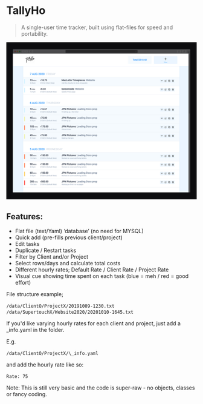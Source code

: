 # TallyHo
> A single-user time tracker, built using flat-files for speed and portability.

![Preview](https://raw.githubusercontent.com/sleggat/TallyHo/master/screenshot01.jpg)


## Features:
- Flat file (text/Yaml) ‘database’ (no need for MYSQL)
- Quick add (pre-fills previous client/project)
- Edit tasks
- Duplicate / Restart tasks
- Filter by Client and/or Project
- Select rows/days and calculate total costs
- Different hourly rates; Default Rate / Client Rate / Project Rate
- Visual cue showing time spent on each task (blue = meh / red = good effort)


File structure example;
```
/data/ClientO/ProjectX/20191009-1230.txt
/data/SupertouchX/Website2020/20201010-1645.txt
```

If you'd like varying hourly rates for each client and project, just add a \_info.yaml in the folder. 

E.g.

```
/data/ClientO/ProjectX/\_info.yaml
```
and add the hourly rate like so:
```
Rate: 75
```



Note: This is still very basic and the code is super-raw - no objects, classes or fancy coding.
